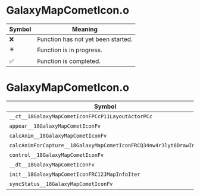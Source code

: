 # GalaxyMapCometIcon.o
| Symbol | Meaning 
| ------------- | ------------- 
| :x: | Function has not yet been started. 
| :eight_pointed_black_star: | Function is in progress. 
| :white_check_mark: | Function is completed. 


# GalaxyMapCometIcon.o
| Symbol | Decompiled? |
| ------------- | ------------- |
| `__ct__18GalaxyMapCometIconFPCcP11LayoutActorPCc` | :x: |
| `appear__18GalaxyMapCometIconFv` | :x: |
| `calcAnim__18GalaxyMapCometIconFv` | :x: |
| `calcAnimForCapture__18GalaxyMapCometIconFRCQ34nw4r3lyt8DrawInfo` | :x: |
| `control__18GalaxyMapCometIconFv` | :x: |
| `__dt__18GalaxyMapCometIconFv` | :x: |
| `init__18GalaxyMapCometIconFRC12JMapInfoIter` | :x: |
| `syncStatus__18GalaxyMapCometIconFv` | :x: |

